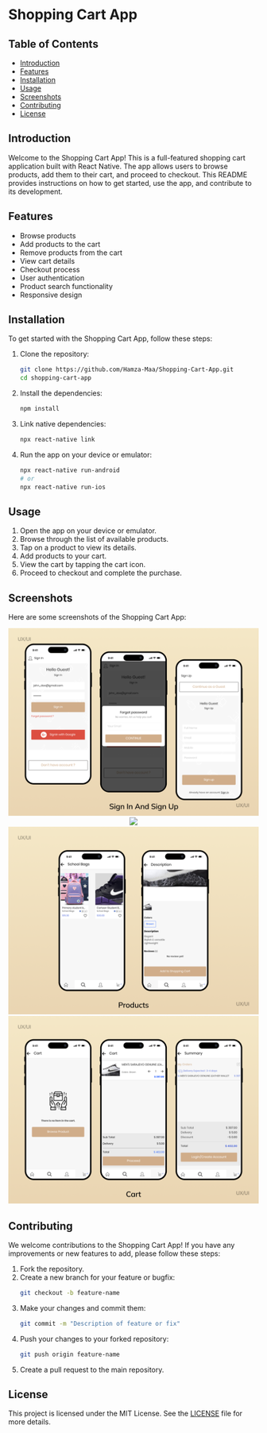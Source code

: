# Shopping Cart App

## Table of Contents

- [Introduction](#introduction)
- [Features](#features)
- [Installation](#installation)
- [Usage](#usage)
- [Screenshots](#screenshots)
- [Contributing](#contributing)
- [License](#license)

## Introduction

Welcome to the Shopping Cart App! This is a full-featured shopping cart application built with React Native. The app allows users to browse products, add them to their cart, and proceed to checkout. This README provides instructions on how to get started, use the app, and contribute to its development.

## Features

- Browse products
- Add products to the cart
- Remove products from the cart
- View cart details
- Checkout process
- User authentication
- Product search functionality
- Responsive design

## Installation

To get started with the Shopping Cart App, follow these steps:

1. Clone the repository:
    ```bash
    git clone https://github.com/Hamza-Maa/Shopping-Cart-App.git
    cd shopping-cart-app
    ```

2. Install the dependencies:
    ```bash
    npm install
    ```

3. Link native dependencies:
    ```bash
    npx react-native link
    ```

4. Run the app on your device or emulator:
    ```bash
    npx react-native run-android
    # or
    npx react-native run-ios
    ```

## Usage

1. Open the app on your device or emulator.
2. Browse through the list of available products.
3. Tap on a product to view its details.
4. Add products to your cart.
5. View the cart by tapping the cart icon.
6. Proceed to checkout and complete the purchase.

## Screenshots
Here are some screenshots of the Shopping Cart App:
<p align="center">
  <img src="Screenshots/login.png" />
  <img src="Screenshots/Homescreen"/>
  <img src="Screenshots/products.png"/>
  <img src="Screenshots/cart.png"/>
</p>

## Contributing

We welcome contributions to the Shopping Cart App! If you have any improvements or new features to add, please follow these steps:

1. Fork the repository.
2. Create a new branch for your feature or bugfix:
    ```bash
    git checkout -b feature-name
    ```
3. Make your changes and commit them:
    ```bash
    git commit -m "Description of feature or fix"
    ```
4. Push your changes to your forked repository:
    ```bash
    git push origin feature-name
    ```
5. Create a pull request to the main repository.

## License

This project is licensed under the MIT License. See the [LICENSE](LICENSE) file for more details.
